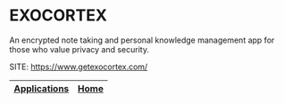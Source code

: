 # EXOCORTEX

 An encrypted note taking and personal knowledge management app for those who value privacy and security.

 SITE: https://www.getexocortex.com/

 | [Applications](https://portable-linux-apps.github.io/apps.html) | [Home](https://portable-linux-apps.github.io)
 | --- | --- |